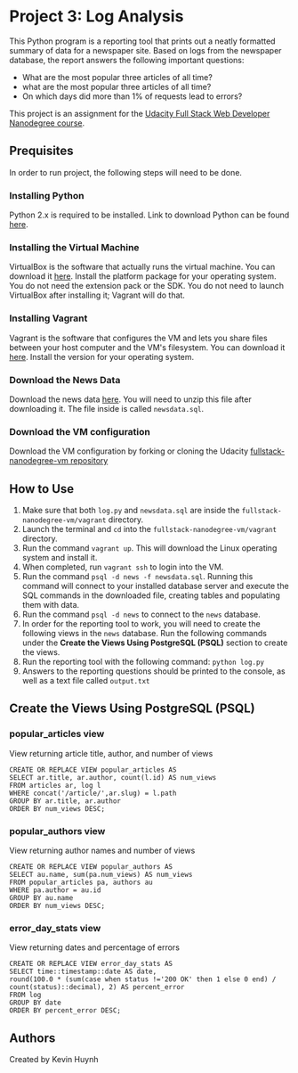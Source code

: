 # Project 3: Log Analysis
This Python program is a reporting tool that prints out a neatly formatted summary of data for a newspaper site. Based on logs from the newspaper database, the report answers the following important questions:
- What are the most popular three articles of all time?
- what are the most popular three articles of all time?
- On which days did more than 1% of requests lead to errors?

This project is an assignment for the [Udacity Full Stack Web Developer Nanodegree course](https://www.udacity.com/course/full-stack-web-developer-nanodegree--nd004). 
## Prequisites
In order to run project, the following steps will need to be done.
### Installing Python
Python 2.x is required to be installed. Link to download Python can be found [here](https://www.python.org/downloads/).
### Installing the Virtual Machine
VirtualBox is the software that actually runs the virtual machine. You can download it [here](https://www.virtualbox.org/wiki/Download_Old_Builds_5_1). Install the platform package for your operating system. You do not need the extension pack or the SDK. You do not need to launch VirtualBox after installing it; Vagrant will do that.
### Installing Vagrant
Vagrant is the software that configures the VM and lets you share files between your host computer and the VM's filesystem. You can download it [here](https://www.vagrantup.com/downloads.html). Install the version for your operating system.
### Download the News Data
Download the news data [here](https://d17h27t6h515a5.cloudfront.net/topher/2016/August/57b5f748_newsdata/newsdata.zip). You will need to unzip this file after downloading it. The file inside is called ```newsdata.sql```.
### Download the VM configuration
Download the VM configuration by forking or cloning the Udacity [fullstack-nanodegree-vm repository](https://github.com/udacity/fullstack-nanodegree-vm)
## How to Use
1. Make sure that both ```log.py``` and ```newsdata.sql``` are inside the ```fullstack-nanodegree-vm/vagrant``` directory.
2. Launch the terminal and ```cd``` into the ```fullstack-nanodegree-vm/vagrant``` directory.
3. Run the command ```vagrant up```. This will download the Linux operating system and install it.
4. When completed, run ```vagrant ssh``` to login into the VM.
5. Run the command ```psql -d news -f newsdata.sql```. Running this command will connect to your installed database server and execute the SQL commands in the downloaded file, creating tables and populating them with data.
6. Run the command ```psql -d news``` to connect to the ```news``` database. 
7. In order for the reporting tool to work, you will need to create the following views in the ```news``` database. Run the following commands under the **Create the Views Using PostgreSQL (PSQL)** section to create the views.
8. Run the reporting tool with the following command: ```python log.py```
9. Answers to the reporting questions should be printed to the console, as well as a text file called ```output.txt```
## Create the Views Using PostgreSQL (PSQL)
### popular_articles view
View returning article title, author, and number of views
```
CREATE OR REPLACE VIEW popular_articles AS
SELECT ar.title, ar.author, count(l.id) AS num_views
FROM articles ar, log l
WHERE concat('/article/',ar.slug) = l.path
GROUP BY ar.title, ar.author
ORDER BY num_views DESC;
```
### popular_authors view
View returning author names and number of views
```
CREATE OR REPLACE VIEW popular_authors AS
SELECT au.name, sum(pa.num_views) AS num_views
FROM popular_articles pa, authors au
WHERE pa.author = au.id
GROUP BY au.name
ORDER BY num_views DESC;
```
### error_day_stats view
View returning dates and percentage of errors
```
CREATE OR REPLACE VIEW error_day_stats AS
SELECT time::timestamp::date AS date,
round(100.0 * (sum(case when status !='200 OK' then 1 else 0 end) / count(status)::decimal), 2) AS percent_error
FROM log
GROUP BY date
ORDER BY percent_error DESC;
```
## Authors
Created by Kevin Huynh